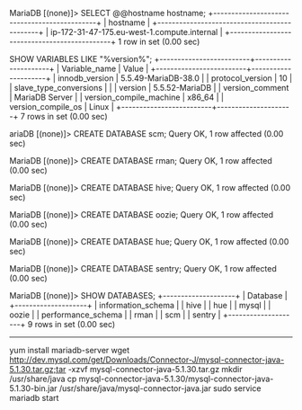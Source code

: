 
MariaDB [(none)]> SELECT @@hostname hostname;
+---------------------------------------------+
| hostname                                    |
+---------------------------------------------+
| ip-172-31-47-175.eu-west-1.compute.internal |
+---------------------------------------------+
1 row in set (0.00 sec)

 SHOW VARIABLES LIKE "%version%";
+-------------------------+---------------------+
| Variable_name           | Value               |
+-------------------------+---------------------+
| innodb_version          | 5.5.49-MariaDB-38.0 |
| protocol_version        | 10                  |
| slave_type_conversions  |                     |
| version                 | 5.5.52-MariaDB      |
| version_comment         | MariaDB Server      |
| version_compile_machine | x86_64              |
| version_compile_os      | Linux               |
+-------------------------+---------------------+
7 rows in set (0.00 sec)


ariaDB [(none)]> CREATE DATABASE scm;
Query OK, 1 row affected (0.00 sec)

MariaDB [(none)]> CREATE DATABASE rman;
Query OK, 1 row affected (0.00 sec)

MariaDB [(none)]> CREATE DATABASE hive;
Query OK, 1 row affected (0.00 sec)

MariaDB [(none)]> CREATE DATABASE oozie;
Query OK, 1 row affected (0.00 sec)

MariaDB [(none)]> CREATE DATABASE hue;
Query OK, 1 row affected (0.00 sec)

MariaDB [(none)]> CREATE DATABASE sentry;
Query OK, 1 row affected (0.00 sec)

MariaDB [(none)]> SHOW DATABASES;
+--------------------+
| Database           |
+--------------------+
| information_schema |
| hive               |
| hue                |
| mysql              |
| oozie              |
| performance_schema |
| rman               |
| scm                |
| sentry             |
+--------------------+
9 rows in set (0.00 sec)

------------------------------------------------------------------

yum install mariadb-server
wget http://dev.mysql.com/get/Downloads/Connector-J/mysql-connector-java-5.1.30.tar.gz;tar -xzvf mysql-connector-java-5.1.30.tar.gz
mkdir /usr/share/java
cp mysql-connector-java-5.1.30/mysql-connector-java-5.1.30-bin.jar /usr/share/java/mysql-connector-java.jar
sudo service mariadb start
